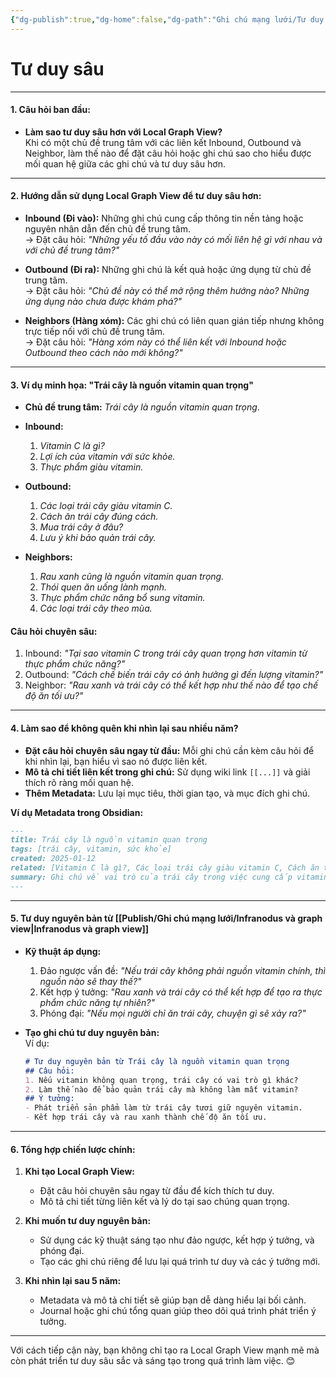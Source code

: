 ```yaml
---
{"dg-publish":true,"dg-home":false,"dg-path":"Ghi chú mạng lưới/Tư duy sâu.md","permalink":"/ghi-chu-mang-luoi/tu-duy-sau/","dgPassFrontmatter":true,"noteIcon":"","updated":"2025-01-12T15:16:54.665+07:00"}
---
```


# Tư duy sâu
---

#### **1. Câu hỏi ban đầu:**

- **Làm sao tư duy sâu hơn với Local Graph View?**  
    Khi có một chủ đề trung tâm với các liên kết Inbound, Outbound và Neighbor, làm thế nào để đặt câu hỏi hoặc ghi chú sao cho hiểu được mối quan hệ giữa các ghi chú và tư duy sâu hơn.

---

#### **2. Hướng dẫn sử dụng Local Graph View để tư duy sâu hơn:**

- **Inbound (Đi vào):** Những ghi chú cung cấp thông tin nền tảng hoặc nguyên nhân dẫn đến chủ đề trung tâm.  
    → Đặt câu hỏi: _"Những yếu tố đầu vào này có mối liên hệ gì với nhau và với chủ đề trung tâm?"_
    
- **Outbound (Đi ra):** Những ghi chú là kết quả hoặc ứng dụng từ chủ đề trung tâm.  
    → Đặt câu hỏi: _"Chủ đề này có thể mở rộng thêm hướng nào? Những ứng dụng nào chưa được khám phá?"_
    
- **Neighbors (Hàng xóm):** Các ghi chú có liên quan gián tiếp nhưng không trực tiếp nối với chủ đề trung tâm.  
    → Đặt câu hỏi: _"Hàng xóm này có thể liên kết với Inbound hoặc Outbound theo cách nào mới không?"_
    

---

#### **3. Ví dụ minh họa: "Trái cây là nguồn vitamin quan trọng"**

- **Chủ đề trung tâm:** _Trái cây là nguồn vitamin quan trọng_.
    
- **Inbound:**
    
    1. _Vitamin C là gì?_
    2. _Lợi ích của vitamin với sức khỏe._
    3. _Thực phẩm giàu vitamin._
- **Outbound:**
    
    1. _Các loại trái cây giàu vitamin C._
    2. _Cách ăn trái cây đúng cách._
    3. _Mua trái cây ở đâu?_
    4. _Lưu ý khi bảo quản trái cây._
- **Neighbors:**
    
    1. _Rau xanh cũng là nguồn vitamin quan trọng._
    2. _Thói quen ăn uống lành mạnh._
    3. _Thực phẩm chức năng bổ sung vitamin._
    4. _Các loại trái cây theo mùa._

#### **Câu hỏi chuyên sâu:**

1. Inbound: _"Tại sao vitamin C trong trái cây quan trọng hơn vitamin từ thực phẩm chức năng?"_
2. Outbound: _"Cách chế biến trái cây có ảnh hưởng gì đến lượng vitamin?"_
3. Neighbor: _"Rau xanh và trái cây có thể kết hợp như thế nào để tạo chế độ ăn tối ưu?"_

---

#### **4. Làm sao để không quên khi nhìn lại sau nhiều năm?**

- **Đặt câu hỏi chuyên sâu ngay từ đầu:** Mỗi ghi chú cần kèm câu hỏi để khi nhìn lại, bạn hiểu vì sao nó được liên kết.
- **Mô tả chi tiết liên kết trong ghi chú:** Sử dụng wiki link `[[...]]` và giải thích rõ ràng mối quan hệ.
- **Thêm Metadata:** Lưu lại mục tiêu, thời gian tạo, và mục đích ghi chú.

**Ví dụ Metadata trong Obsidian:**

```markdown
---
title: Trái cây là nguồn vitamin quan trọng
tags: [trái cây, vitamin, sức khỏe]
created: 2025-01-12
related: [Vitamin C là gì?, Các loại trái cây giàu vitamin C, Cách ăn trái cây đúng cách]
summary: Ghi chú về vai trò của trái cây trong việc cung cấp vitamin, đặc biệt là vitamin C.
---
```

---

#### **5. Tư duy nguyên bản từ  [[Publish/Ghi chú mạng lưới/Infranodus và graph view\|Infranodus và graph view]]**

- **Kỹ thuật áp dụng:**
    
    1. Đảo ngược vấn đề: _"Nếu trái cây không phải nguồn vitamin chính, thì nguồn nào sẽ thay thế?"_
    2. Kết hợp ý tưởng: _"Rau xanh và trái cây có thể kết hợp để tạo ra thực phẩm chức năng tự nhiên?"_
    3. Phóng đại: _"Nếu mọi người chỉ ăn trái cây, chuyện gì sẽ xảy ra?"_
- **Tạo ghi chú tư duy nguyên bản:**  
    Ví dụ:
    
    ```markdown
    # Tư duy nguyên bản từ Trái cây là nguồn vitamin quan trọng
    ## Câu hỏi: 
    1. Nếu vitamin không quan trọng, trái cây có vai trò gì khác?
    2. Làm thế nào để bảo quản trái cây mà không làm mất vitamin?
    ## Ý tưởng:
    - Phát triển sản phẩm làm từ trái cây tươi giữ nguyên vitamin.
    - Kết hợp trái cây và rau xanh thành chế độ ăn tối ưu.
    ```
    

---

#### **6. Tổng hợp chiến lược chính:**

1. **Khi tạo Local Graph View:**
    
    - Đặt câu hỏi chuyên sâu ngay từ đầu để kích thích tư duy.
    - Mô tả chi tiết từng liên kết và lý do tại sao chúng quan trọng.
2. **Khi muốn tư duy nguyên bản:**
    
    - Sử dụng các kỹ thuật sáng tạo như đảo ngược, kết hợp ý tưởng, và phóng đại.
    - Tạo các ghi chú riêng để lưu lại quá trình tư duy và các ý tưởng mới.
3. **Khi nhìn lại sau 5 năm:**
    
    - Metadata và mô tả chi tiết sẽ giúp bạn dễ dàng hiểu lại bối cảnh.
    - Journal hoặc ghi chú tổng quan giúp theo dõi quá trình phát triển ý tưởng.

---

Với cách tiếp cận này, bạn không chỉ tạo ra Local Graph View mạnh mẽ mà còn phát triển tư duy sâu sắc và sáng tạo trong quá trình làm việc. 😊